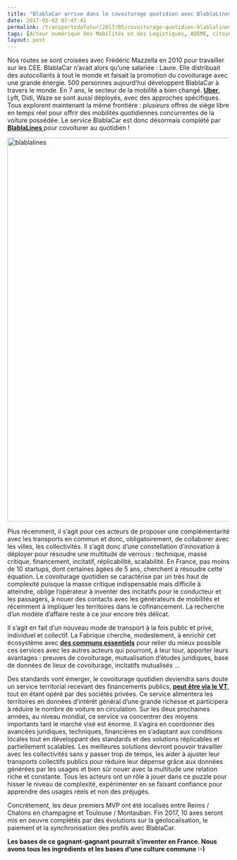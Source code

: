 ```yaml
---
title: "BlablaCar arrive dans le covoiturage quotidien avec BlablaLines"
date: 2017-05-02 07:47:41
permalink: /transportsdufutur/2017/05/covoiturage-quotidien-blablalines.html
tags: [Acteur numérique des Mobilités et des Logistiques, ADEME, citoyen, collectivité, Comment agir pour changer les pratiques ?, covoiturage, Fabrique des mobilités, Usager Client Citoyen Multitude]
layout: post
---
```


Nos routes se sont croisées avec Frédéric Mazzella en 2010 pour travailler sur les CEE. BlablaCar n’avait alors qu’une salariée : Laure. Elle distribuait des autocollants à tout le monde et faisait la promotion du covoiturage avec une grande énergie. 500 personnes aujourd’hui développent BlablaCar à travers le monde. En 7 ans, le secteur de la mobilité a bien changé. <a href="http://lafabriquedesmobilites.fr/non-classe-fr/uber-urban-mobility-summit/" target="_blank"><strong>Uber</strong></a>, Lyft, Didi, Waze se sont aussi déployés, avec des approches spécifiques. Tous explorent maintenant la même frontière : <em>plusieurs</em> offres de siège libre en temps réel pour offrir des mobilités quotidiennes concurrentes de la voiture possédée. Le service BlablaCar est donc désormais complété par <a href="https://blablalines.com/" target="_blank"><strong>BlablaLines</strong> </a>pour covoiturer au quotidien !



<a href="http://transportsdufutur.ademe.fr/wp-content/uploads/sites/6/2017/05/blablalines.jpg" rel="attachment wp-att-4834"><img class="aligncenter wp-image-4834 size-full" src="http://transportsdufutur.ademe.fr/wp-content/uploads/sites/6/2017/05/blablalines.jpg" alt="blablalines" width="2117" height="869" /></a>



<!--more-->



Plus récemment, il s’agit pour ces acteurs de proposer une complémentarité avec les transports en commun et donc, obligatoirement, de collaborer avec les villes, les collectivités. Il s’agit donc d’une constellation d’innovation à déployer pour résoudre une multitude de verrous : technique, masse critique, financement, incitatif, réplicabilité, scalabilité. En France, pas moins de 10 startups, dont certaines âgées de 5 ans, cherchent à résoudre cette équation. Le covoiturage quotidien se caractérise par un très haut de complexité puisque la masse critique indispensable mais difficile à atteindre, oblige l’opérateur à inventer des incitatifs pour le conducteur et les passagers, à nouer des contacts avec les générateurs de mobilités et récemment à impliquer les territoires dans le cofinancement. La recherche d’un modèle d’affaire reste à ce jour encore très délicat.



Il s’agit en fait d’un nouveau mode de transport à la fois public et privé, individuel et collectif. La Fabrique cherche, modestement, à enrichir cet écosystème avec <a href="http://wiki.lafabriquedesmobilites.fr/wiki/Acc%C3%A9l%C3%A9rer_le_d%C3%A9ploiement_du_covoiturage_quotidien" target="_blank"><strong>des communs essentiels</strong></a> pour relier du mieux possible ces services avec les autres acteurs qui pourront, à leur tour, apporter leurs avantages : preuves de covoiturage, mutualisation d’études juridiques, base de données de lieux de covoiturage, incitatifs mutualisés …



Des standards vont émerger, le covoiturage quotidien deviendra sans doute un service territorial recevant des financements publics, <a href="http://wiki.lafabriquedesmobilites.fr/wiki/Co-financer_le_covoiturage_via_le_Versement_Transport" target="_blank"><strong>peut être via le VT</strong></a>, tout en étant opéré par des sociétés privées. Ce service alimentera les territoires en données d’intérêt général d’une grande richesse et participera à réduire le nombre de voiture en circulation. Sur les deux prochaines années, au niveau mondial, ce service va concentrer des moyens importants tant le marché visé est énorme. Il s’agira en coordonner des avancées juridiques, techniques, financières en s’adaptant aux conditions locales tout en développant des standards et des solutions réplicables et partiellement scalables. Les meilleures solutions devront pouvoir travailler avec les collectivités sans y passer trop de temps, les aider à ajuster leur transports collectifs publics pour réduire leur dépense grâce aux données générées par les usages et bien sûr nouer avec la multitude une relation riche et constante. Tous les acteurs ont un rôle à jouer dans ce puzzle pour hisser le niveau de complexité, expérimenter en se faisant confiance pour apprendre des usages réels et non des préjugés.



Concrètement, les deux premiers MVP ont été localisés entre Reims / Chalons en champagne et Toulouse / Montauban. Fin 2017, 10 axes seront mis en oeuvre complétés par des évolutions sur la géolocalisation, le paiement et la synchronisation des profils avec BlablaCar.



<strong>Les bases de ce gagnant-gagnant pourrait s’inventer en France. Nous avons tous les ingrédients et les bases d’une culture commune :-)</strong>
